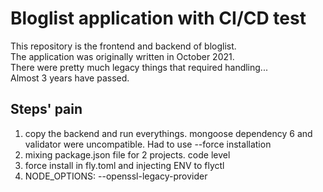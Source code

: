 # Bloglist application with CI/CD test
This repository is the frontend and backend of bloglist.  
The application was originally written in October 2021.  
There were pretty much legacy things that required handling...  
Almost 3 years have passed.

## Steps' pain
1. copy the backend and run everythings. mongoose dependency 6 and validator were uncompatible. Had to use --force installation
2. mixing package.json file for 2 projects. code level
3. force install in fly.toml and injecting ENV to flyctl
4. NODE_OPTIONS: --openssl-legacy-provider
